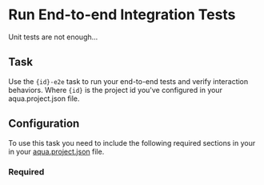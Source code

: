 # Run End-to-end Integration Tests

Unit tests are not enough...

## Task

Use the `{id}-e2e` task to run your end-to-end tests and verify interaction behaviors. Where `{id}` is the project id you've configured in your aqua.project.json file.

## Configuration

To use this task you need to include the following required sections in your in your [aqua.project.json](https://github.com/daniellmb/AQUA#user-content-aquaprojectjson) file.

### Required
